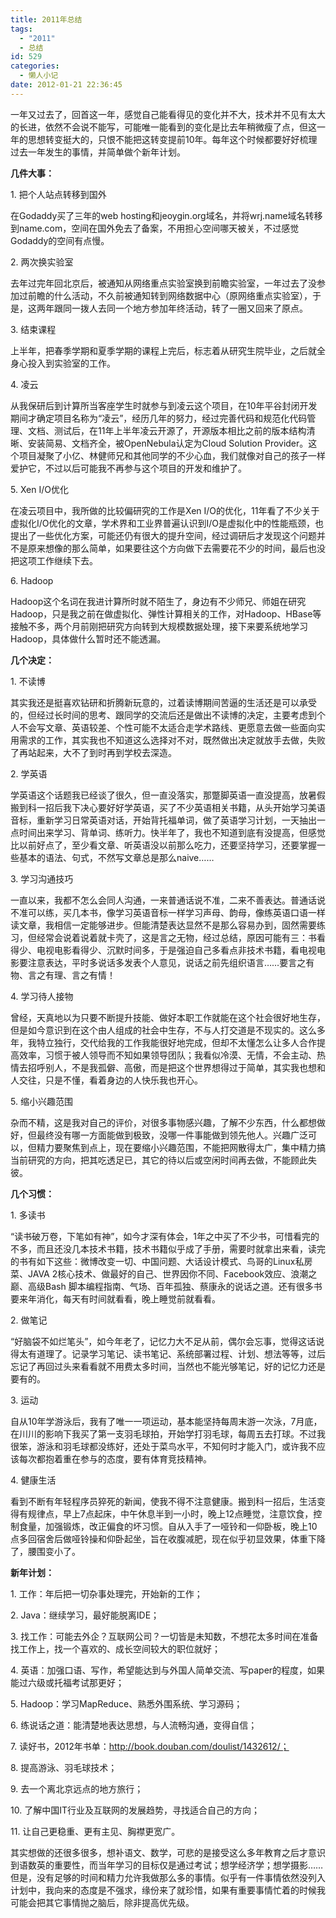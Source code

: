 ```yaml
---
title: 2011年总结
tags:
  - "2011"
  - 总结
id: 529
categories:
  - 懒人小记
date: 2012-01-21 22:36:45
---
```


一年又过去了，回首这一年，感觉自己能看得见的变化并不大，技术并不见有太大的长进，依然不会说不能写，可能唯一能看到的变化是比去年稍微瘦了点，但这一年的思想转变挺大的，只恨不能把这转变提前10年。每年这个时候都要好好梳理过去一年发生的事情，并简单做个新年计划。

**几件大事：**

1\. 把个人站点转移到国外

在Godaddy买了三年的web hosting和jeoygin.org域名，并将wrj.name域名转移到name.com，空间在国外免去了备案，不用担心空间哪天被关，不过感觉Godaddy的空间有点慢。

2\. 两次换实验室

去年过完年回北京后，被通知从网络重点实验室换到前瞻实验室，一年过去了没参加过前瞻的什么活动，不久前被通知转到网络数据中心（原网络重点实验室），于是，这两年跟同一拨人去同一个地方参加年终活动，转了一圈又回来了原点。

3\. 结束课程

上半年，把春季学期和夏季学期的课程上完后，标志着从研究生院毕业，之后就全身心投入到实验室的工作。

4\. 凌云

从我保研后到计算所当客座学生时就参与到凌云这个项目，在10年平谷封闭开发期间才确定项目名称为“凌云”，经历几年的努力，经过完善代码和规范化代码管理、文档、测试后，在11年上半年凌云开源了，开源版本相比之前的版本结构清晰、安装简易、文档齐全，被OpenNebula认定为Cloud Solution Provider。这个项目凝聚了小亿、林健师兄和其他同学的不少心血，我们就像对自己的孩子一样爱护它，不过以后可能我不再参与这个项目的开发和维护了。

5\. Xen I/O优化

在凌云项目中，我所做的比较偏研究的工作是Xen I/O的优化，11年看了不少关于虚拟化I/O优化的文章，学术界和工业界普遍认识到I/O是虚拟化中的性能瓶颈，也提出了一些优化方案，可能还仍有很大的提升空间，经过调研后才发现这个问题并不是原来想像的那么简单，如果要往这个方向做下去需要花不少的时间，最后也没把这项工作继续下去。

6\. Hadoop

Hadoop这个名词在我进计算所时就不陌生了，身边有不少师兄、师姐在研究Hadoop，只是我之前在做虚拟化、弹性计算相关的工作，对Hadoop、HBase等接触不多，两个月前刚把研究方向转到大规模数据处理，接下来要系统地学习Hadoop，具体做什么暂时还不能透漏。

**几个决定：**

1\. 不读博

其实我还是挺喜欢钻研和折腾新玩意的，过着读博期间苦逼的生活还是可以承受的，但经过长时间的思考、跟同学的交流后还是做出不读博的决定，主要考虑到个人不会写文章、英语较差、个性可能不太适合走学术路线、更愿意去做一些面向实用需求的工作，其实我也不知道这么选择对不对，既然做出决定就放手去做，失败了再站起来，大不了到时再到学校去深造。

2\. 学英语

学英语这个话题我已经谈了很久，但一直没落实，那蹩脚英语一直没提高，放暑假搬到科一招后我下决心要好好学英语，买了不少英语相关书籍，从头开始学习美语音标，重新学习日常英语对话，开始背托福单词，做了英语学习计划，一天抽出一点时间出来学习、背单词、练听力。快半年了，我也不知道到底有没提高，但感觉比以前好点了，至少看文章、听英语没以前那么吃力，还要坚持学习，还要掌握一些基本的语法、句式，不然写文章总是那么naive……

3\. 学习沟通技巧

一直以来，我都不怎么会同人沟通，一来普通话说不准，二来不善表达。普通话说不准可以练，买几本书，像学习英语音标一样学习声母、韵母，像练英语口语一样读文章，我相信一定能够进步。但能清楚表达显然不是那么容易办到，固然需要练习，但经常会说着说着就卡壳了，这是言之无物，经过总结，原因可能有三：书看得少、电视电影看得少、沉默时间多，于是强迫自己多看点非技术书籍，看电视电影要注意表达，平时多说话多发表个人意见，说话之前先组织语言……要言之有物、言之有理、言之有情！

4\. 学习待人接物

曾经，天真地以为只要不断提升技能、做好本职工作就能在这个社会很好地生存，但是如今意识到在这个由人组成的社会中生存，不与人打交道是不现实的。这么多年，我特立独行，交代给我的工作我能很好地完成，但却不太懂怎么让多人合作提高效率，习惯于被人领导而不知如果领导团队；我看似冷漠、无情，不会主动、热情去招呼别人，不是我孤僻、高傲，而是把这个世界想得过于简单，其实我也想和人交往，只是不懂，看着身边的人快乐我也开心。

5\. 缩小兴趣范围

杂而不精，这是我对自己的评价，对很多事物感兴趣，了解不少东西，什么都想做好，但最终没有哪一方面能做到极致，没哪一件事能做到领先他人。兴趣广泛可以，但精力要聚焦到点上，现在要缩小兴趣范围，不能把网散得太广，集中精力搞当前研究的方向，把其吃透足已，其它的待以后或空闲时间再去做，不能顾此失彼。

**几个习惯：**

1\. 多读书

“读书破万卷，下笔如有神”，如今才深有体会，1年之中买了不少书，可惜看完的不多，而且还没几本技术书籍，技术书籍似乎成了手册，需要时就拿出来看，读完的书有如下这些：微博改变一切、中国问题、大话设计模式、鸟哥的Linux私房菜、JAVA 2核心技术、做最好的自己、世界因你不同、Facebook效应、浪潮之巅、高级Bash 脚本编程指南、气场、百年孤独、蔡康永的说话之道。还有很多书要来年消化，每天有时间就看看，晚上睡觉前就看看。

2\. 做笔记

“好脑袋不如烂笔头”，如今年老了，记忆力大不足从前，偶尔会忘事，觉得这话说得太有道理了。记录学习笔记、读书笔记、系统部署过程、计划、想法等等，过后忘记了再回过头来看看就不用费太多时间，当然也不能光够笔记，好的记忆力还是要有的。

3\. 运动

自从10年学游泳后，我有了唯一一项运动，基本能坚持每周末游一次泳，7月底，在川川的影响下我买了第一支羽毛球拍，开始学打羽毛球，每周五去打球。不过我很笨，游泳和羽毛球都没练好，还处于菜鸟水平，不知何时才能入门，或许我不应该每次都抱着重在参与的态度，要有体育竞技精神。

4\. 健康生活

看到不断有年轻程序员猝死的新闻，使我不得不注意健康。搬到科一招后，生活变得有规律点，早上7点起床，中午休息半到一小时，晚上12点睡觉，注意饮食，控制食量，加强锻炼，改正偏食的坏习惯。自从入手了一哑铃和一仰卧板，晚上10点多回宿舍后做哑铃操和仰卧起坐，旨在收腹减肥，现在似乎初显效果，体重下降了，腰围变小了。

**新年计划：**

1\. 工作：年后把一切杂事处理完，开始新的工作；

2\. Java：继续学习，最好能脱离IDE；

3\. 找工作：可能去外企？互联网公司？一切皆是未知数，不想花太多时间在准备找工作上，找一个喜欢的、成长空间较大的职位就好；

4\. 英语：加强口语、写作，希望能达到与外国人简单交流、写paper的程度，如果能过六级或托福考试那更好；

5\. Hadoop：学习MapReduce、熟悉外围系统、学习源码；

6\. 练说话之道：能清楚地表达思想，与人流畅沟通，变得自信；

7\. 读好书，2012年书单：http://book.douban.com/doulist/1432612/；

8\. 提高游泳、羽毛球技术；

9\. 去一个离北京远点的地方旅行；

10\. 了解中国IT行业及互联网的发展趋势，寻找适合自己的方向；

11\. 让自己更稳重、更有主见、胸襟更宽广。

其实想做的还很多很多，想补语文、数学，可悲的是接受这么多年教育之后才意识到语数英的重要性，而当年学习的目标仅是通过考试；想学经济学；想学摄影……但是，没有足够的时间和精力允许我做那么多的事情。似乎有一件事情依然没列入计划中，我向来的态度是不强求，缘份来了就珍惜，如果有重要事情忙着的时候我可能会把其它事情抛之脑后，除非提高优先级。
